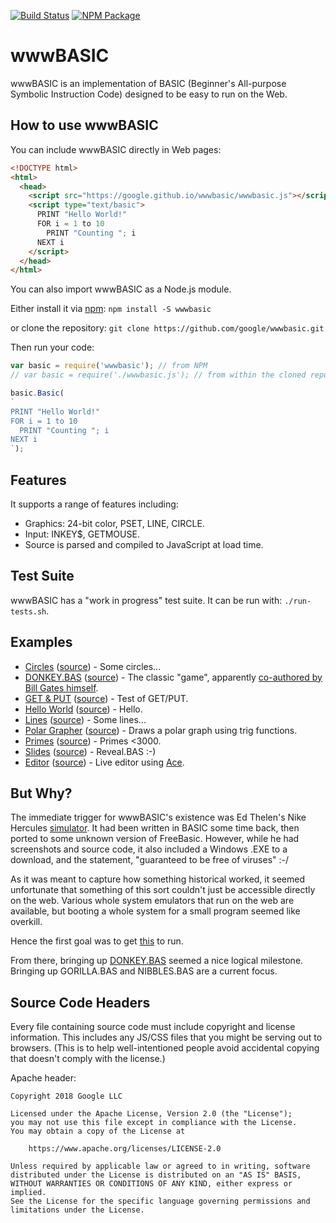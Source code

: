 [![Build Status](https://travis-ci.org/google/wwwbasic.svg?branch=master)](https://travis-ci.org/google/wwwbasic) [![NPM Package](https://img.shields.io/npm/v/wwwbasic.svg)](https://www.npmjs.com/package/wwwbasic)

# wwwBASIC

wwwBASIC is an implementation of BASIC (Beginner's All-purpose Symbolic
Instruction Code) designed to be easy to run on the Web.

## How to use wwwBASIC

You can include wwwBASIC directly in Web pages:

```html
<!DOCTYPE html>
<html>
  <head>
    <script src="https://google.github.io/wwwbasic/wwwbasic.js"></script>
    <script type="text/basic">
      PRINT "Hello World!"
      FOR i = 1 to 10
        PRINT "Counting "; i
      NEXT i
    </script>
  </head>
</html>
```

You can also import wwwBASIC as a Node.js module.

Either install  it via [npm](https://www.npmjs.com/): `npm install -S wwwbasic`

or clone the repository: `git clone https://github.com/google/wwwbasic.git`

Then run your code:
```js
var basic = require('wwwbasic'); // from NPM
// var basic = require('./wwwbasic.js'); // from within the cloned repository directory

basic.Basic(
`
PRINT "Hello World!"
FOR i = 1 to 10
  PRINT "Counting "; i
NEXT i
`);
```

## Features

It supports a range of features including:
   * Graphics: 24-bit color, PSET, LINE, CIRCLE.
   * Input: INKEY$, GETMOUSE.
   * Source is parsed and compiled to JavaScript at load time.

## Test Suite

wwwBASIC has a "work in progress" test suite.
It can be run with: `./run-tests.sh`.

## Examples

* [Circles](https://google.github.io/wwwbasic/examples/circles.html)
  ([source](examples/circles.html)) - Some circles...
* [DONKEY.BAS](https://google.github.io/wwwbasic/examples/donkey.html)
  ([source](examples/donkey.html)) -
  The classic "game", apparently
  [co-authored by Bill Gates himself](https://blog.codinghorror.com/bill-gates-and-donkey-bas/).
* [GET & PUT](https://google.github.io/wwwbasic/examples/getput.html)
  ([source](examples/getput.html)) - Test of GET/PUT.
* [Hello World](https://google.github.io/wwwbasic/examples/hello_world.html)
  ([source](examples/hello_world.html)) - Hello.
* [Lines](https://google.github.io/wwwbasic/examples/lines.html)
  ([source](examples/lines.html)) - Some lines...
* [Polar Grapher](https://google.github.io/wwwbasic/examples/polargrapher.html)
  ([source](examples/polargrapher.html)) - Draws a polar graph using trig functions.
* [Primes](https://google.github.io/wwwbasic/examples/primes.html)
  ([source](examples/primes.html)) - Primes <3000.
* [Slides](https://google.github.io/wwwbasic/examples/slides.html)
  ([source](examples/slides.html)) - Reveal.BAS :-)
* [Editor](https://google.github.io/wwwbasic/examples/editor.html)
  ([source](examples/editor.html)) - Live editor using
  [Ace](https://ace.c9.io/).

## But Why?

The immediate trigger for wwwBASIC's existence was
Ed Thelen's Nike Hercules
[simulator](http://ed-thelen.org/NikeSimulation.html#SimBrowser).
It had been written in BASIC some time back,
then ported to some unknown version of FreeBasic.
However, while he had screenshots and source code,
it also included a Windows .EXE to a download,
and the statement, "guaranteed to be free of viruses" :-/

As it was meant to capture how something historical worked,
it seemed unfortunate that something of this sort
couldn't just be accessible directly on the web.
Various whole system emulators that run on the web are available,
but booting a whole system for a small program seemed like overkill.

Hence the first goal was to get
[this](http://ed-thelen.org/nike-fromBradNelsonSept26.html) to run.

From there, bringing up
[DONKEY.BAS](https://google.github.io/wwwbasic/examples/donkey.html)
seemed a nice logical milestone.
Bringing up GORILLA.BAS and NIBBLES.BAS are a current focus.

## Source Code Headers

Every file containing source code must include copyright and license
information. This includes any JS/CSS files that you might be serving out to
browsers. (This is to help well-intentioned people avoid accidental copying that
doesn't comply with the license.)

Apache header:

    Copyright 2018 Google LLC

    Licensed under the Apache License, Version 2.0 (the "License");
    you may not use this file except in compliance with the License.
    You may obtain a copy of the License at

        https://www.apache.org/licenses/LICENSE-2.0

    Unless required by applicable law or agreed to in writing, software
    distributed under the License is distributed on an "AS IS" BASIS,
    WITHOUT WARRANTIES OR CONDITIONS OF ANY KIND, either express or implied.
    See the License for the specific language governing permissions and
    limitations under the License.
